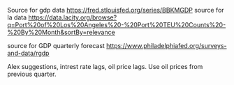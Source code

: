 

Source for gdp data https://fred.stlouisfed.org/series/BBKMGDP
source for la data https://data.lacity.org/browse?q=Port%20of%20Los%20Angeles%20-%20Port%20TEU%20Counts%20-%20By%20Month&sortBy=relevance



source for GDP quarterly forecast https://www.philadelphiafed.org/surveys-and-data/rgdp


Alex suggestions, intrest rate lags, oil price lags. Use oil prices from previous quarter. 
